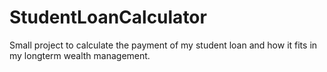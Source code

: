 # StudentLoanCalculator
Small project to calculate the payment of my student loan and how it fits in my longterm wealth management.
